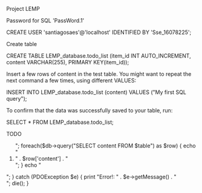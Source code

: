 Project LEMP


Password for SQL 'PassWord.1'

CREATE USER 'santiagosaes'@'localhost' IDENTIFIED BY 'Sse_16078225';


Create table

CREATE TABLE LEMP_database.todo_list (item_id INT AUTO_INCREMENT, content VARCHAR(255), PRIMARY KEY(item_id));

Insert a few rows of content in the test table. You might want to repeat the next command a few times, using different VALUES:

INSERT INTO LEMP_database.todo_list (content) VALUES ("My first SQL query");

To confirm that the data was successfully saved to your table, run:

SELECT * FROM LEMP_database.todo_list;  






<?php
$user = "example_user";
$password = "password";
$database = "example_database";
$table = "todo_list";

try {
  $db = new PDO("mysql:host=localhost;dbname=$database", $user, $password);
  echo "<h2>TODO</h2><ol>";
  foreach($db->query("SELECT content FROM $table") as $row) {
    echo "<li>" . $row['content'] . "</li>";
  }
  echo "</ol>";
} catch (PDOException $e) {
    print "Error!: " . $e->getMessage() . "<br/>";
    die();
}